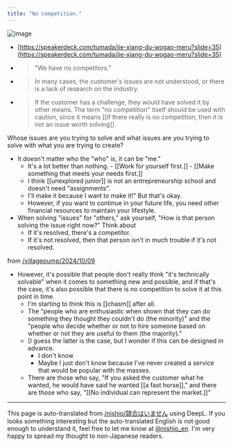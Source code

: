 ```yaml
---
title: "No competition."
---
```


![image](https://gyazo.com/6e68ea8a213e175720ead9d9c84f1863/thumb/1000)
- [https://speakerdeck.com/tumada/jie-xiang-du-wogao-meru?slide=35](https://speakerdeck.com/tumada/jie-xiang-du-wogao-meru?slide=35)
- > "We have no competitors."
- > In many cases, the customer's issues are not understood, or there is a lack of research on the industry.
- > If the customer has a challenge, they would have solved it by other means. The term "no competition" itself should be used with caution, since it means [[if there really is no competition, then it is not an issue worth solving]].

Whose issues are you trying to solve and what issues are you trying to solve with what you are trying to create?
- It doesn't matter who the "who" is, it can be "me."
    - It's a lot better than nothing.
            - [[Work for yourself first.]]
            - [[Make something that meets your needs first.]]
    - I think [[unexplored junior]] is not an entrepreneurship school and doesn't need "assignments".
    - I'll make it because I want to make it!" But that's okay.
    - However, if you want to continue in your future life, you need other financial resources to maintain your lifestyle.
- When solving "issues" for "others," ask yourself, "How is that person solving the issue right now?" Think about
    - If it's resolved, there's a competitor.
    - If it's not resolved, then that person isn't in much trouble if it's not resolved.

from [/villagepump/2024/10/09](https://scrapbox.io/villagepump/2024/10/09)
- However, it's possible that people don't really think "it's technically solvable" when it comes to something new and possible, and if that's the case, it's also possible that there is no competition to solve it at this point in time.
    - I'm starting to think this is [[chasm]] after all.
    - The "people who are enthusiastic when shown that they can do something they thought they couldn't do (the minority)" and the "people who decide whether or not to hire someone based on whether or not they are useful to them (the majority)."
    - [I guess the latter is the case, but I wonder if this can be designed in advance.
        - I don't know
        - Maybe I just don't know because I've never created a service that would be popular with the masses.
    - There are those who say, "If you asked the customer what he wanted, he would have said he wanted [[a fast horse]]," and there are those who say, "[[No individual can represent the market.]]"

---
This page is auto-translated from [/nishio/競合はいません](https://scrapbox.io/nishio/競合はいません) using DeepL. If you looks something interesting but the auto-translated English is not good enough to understand it, feel free to let me know at [@nishio_en](https://twitter.com/nishio_en). I'm very happy to spread my thought to non-Japanese readers.